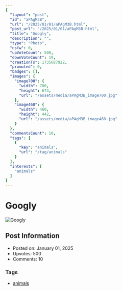 ```yaml
---
{
  "layout": "post",
  "id": "aPAgM3B",
  "url": "/2025/01/01/aPAgM3B.html",
  "post_url": "/2025/01/01/aPAgM3B.html",
  "title": "Googly",
  "description": "",
  "type": "Photo",
  "nsfw": 0,
  "upVoteCount": 500,
  "downVoteCount": 19,
  "creationTs": 1735687922,
  "promoted": 0,
  "badges": [],
  "images": {
    "image700": {
      "width": 700,
      "height": 673,
      "url": "/assets/media/aPAgM3B_image700.jpg"
    },
    "image460": {
      "width": 460,
      "height": 442,
      "url": "/assets/media/aPAgM3B_image460.jpg"
    }
  },
  "commentsCount": 10,
  "tags": [
    {
      "key": "animals",
      "url": "/tag/animals"
    }
  ],
  "interests": [
    "animals"
  ]
}
---
```


# Googly

![Googly](/assets/media/aPAgM3B_image700.jpg)

## Post Information

- Posted on: January 01, 2025
- Upvotes: 500
- Comments: 10

### Tags

- [animals](/tag/animals)
